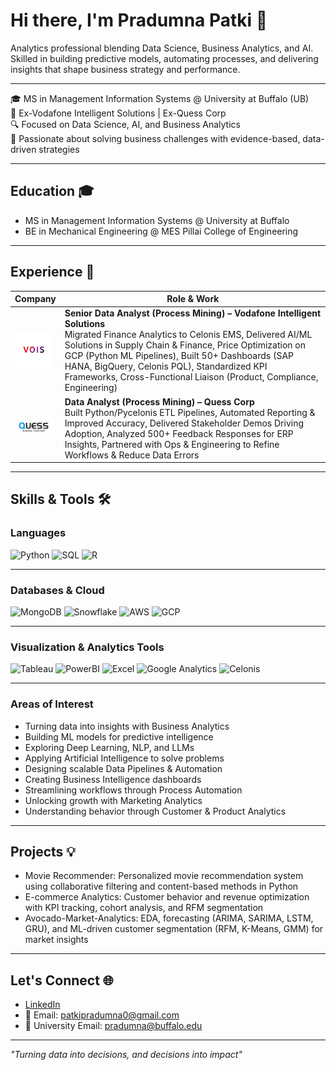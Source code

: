# Hi there, I'm Pradumna Patki 👋

Analytics professional blending Data Science, Business Analytics, and AI. Skilled in building predictive models, automating processes, and delivering insights that shape business strategy and performance.

---

🎓 MS in Management Information Systems @ University at Buffalo (UB)  
💼 Ex-Vodafone Intelligent Solutions | Ex-Quess Corp  
🔍 Focused on Data Science, AI, and Business Analytics  
🚀 Passionate about solving business challenges with evidence-based, data-driven strategies


---

## Education 🎓
- MS in Management Information Systems @ University at Buffalo 
- BE in Mechanical Engineering @ MES Pillai College of Engineering 

---

## Experience 💼

| Company | Role & Work |
|--------|-------------|
| <img src="images_v.png" width="60"> | **Senior Data Analyst (Process Mining) – Vodafone Intelligent Solutions**<br>Migrated Finance Analytics to Celonis EMS, Delivered AI/ML Solutions in Supply Chain & Finance, Price Optimization on GCP (Python ML Pipelines), Built 50+ Dashboards (SAP HANA, BigQuery, Celonis PQL), Standardized KPI Frameworks, Cross-Functional Liaison (Product, Compliance, Engineering) |
| <img src="images_q.png" width="60"> | **Data Analyst (Process Mining) – Quess Corp**<br>Built Python/Pycelonis ETL Pipelines, Automated Reporting & Improved Accuracy, Delivered Stakeholder Demos Driving Adoption, Analyzed 500+ Feedback Responses for ERP Insights, Partnered with Ops & Engineering to Refine Workflows & Reduce Data Errors |

---

## Skills & Tools 🛠️

### Languages
![Python](https://img.shields.io/badge/Python-Advanced-informational?style=flat&logo=python&logoColor=white&color=3776AB)
![SQL](https://img.shields.io/badge/SQL-Advanced-informational?style=flat&logo=mysql&logoColor=white&color=4479A1)
![R](https://img.shields.io/badge/R-Intermediate-informational?style=flat&logo=r&logoColor=white&color=276DC3)

---

### Databases & Cloud
![MongoDB](https://img.shields.io/badge/MongoDB-Intermediate-informational?style=flat&logo=mongodb&logoColor=white&color=47A248)
![Snowflake](https://img.shields.io/badge/Snowflake-Intermediate-informational?style=flat&logo=snowflake&logoColor=white&color=56B9EB)
![AWS](https://img.shields.io/badge/AWS-Intermediate-informational?style=flat&logo=amazon-aws&logoColor=white&color=232F3E)
![GCP](https://img.shields.io/badge/GCP-Advanced-informational?style=flat&logo=google-cloud&logoColor=white&color=4285F4)

---

### Visualization & Analytics Tools
![Tableau](https://img.shields.io/badge/Tableau-Advanced-informational?style=flat&logo=tableau&logoColor=white&color=E97627)
![PowerBI](https://img.shields.io/badge/PowerBI-Intermediate-informational?style=flat&logo=power-bi&logoColor=white&color=F2C811)
![Excel](https://img.shields.io/badge/MS_Excel-Advanced-informational?style=flat&logo=microsoft-excel&logoColor=white&color=217346)
![Google Analytics](https://img.shields.io/badge/Google_Analytics-Intermediate-informational?style=flat&logo=google-analytics&logoColor=white&color=E37400)
![Celonis](https://img.shields.io/badge/Celonis-Advanced-informational?style=flat&color=7C4DFF)

---

### Areas of Interest
- Turning data into insights with Business Analytics  
- Building ML models for predictive intelligence
- Exploring Deep Learning, NLP, and LLMs
- Applying Artificial Intelligence to solve problems
- Designing scalable Data Pipelines & Automation
- Creating Business Intelligence dashboards  
- Streamlining workflows through Process Automation
- Unlocking growth with Marketing Analytics
- Understanding behavior through Customer & Product Analytics    

---

## Projects 💡
- Movie Recommender: Personalized movie recommendation system using collaborative filtering and content-based methods in Python
- E-commerce Analytics: Customer behavior and revenue optimization with KPI tracking, cohort analysis, and RFM segmentation
- Avocado-Market-Analytics: EDA, forecasting (ARIMA, SARIMA, LSTM, GRU), and ML-driven customer segmentation (RFM, K-Means, GMM) for market insights

---

## Let's Connect 🌐
- [LinkedIn](https://www.linkedin.com/in/pradumna-patki/)  
- 📧 Email: patkipradumna0@gmail.com
- 📧 University Email: pradumna@buffalo.edu 

---

*"Turning data into decisions, and decisions into impact"*
